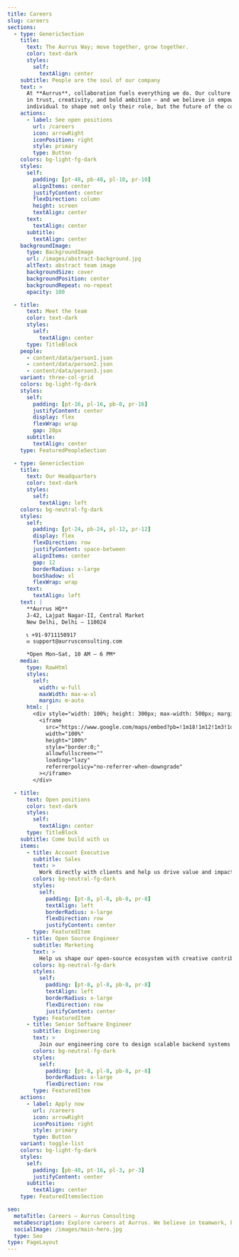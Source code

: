 ```yaml
---
title: Careers
slug: careers
sections:
  - type: GenericSection
    title:
      text: The Aurrus Way; move together, grow together.
      color: text-dark
      styles:
        self:
          textAlign: center
    subtitle: People are the soul of our company
    text: >
      At **Aurrus**, collaboration fuels everything we do. Our culture is rooted
      in trust, creativity, and bold ambition — and we believe in empowering each
      individual to shape not only their role, but the future of the company.
    actions:
      - label: See open positions
        url: /careers
        icon: arrowRight
        iconPosition: right
        style: primary
        type: Button
    colors: bg-light-fg-dark
    styles:
      self:
        padding: [pt-48, pb-48, pl-10, pr-10]
        alignItems: center
        justifyContent: center
        flexDirection: column
        height: screen
        textAlign: center
      text:
        textAlign: center
      subtitle:
        textAlign: center
    backgroundImage:
      type: BackgroundImage
      url: /images/abstract-background.jpg
      altText: abstract team image
      backgroundSize: cover
      backgroundPosition: center
      backgroundRepeat: no-repeat
      opacity: 100

  - title:
      text: Meet the team
      color: text-dark
      styles:
        self:
          textAlign: center
      type: TitleBlock
    people:
      - content/data/person1.json
      - content/data/person2.json
      - content/data/person3.json
    variant: three-col-grid
    colors: bg-light-fg-dark
    styles:
      self:
        padding: [pt-16, pl-16, pb-8, pr-16]
        justifyContent: center
        display: flex
        flexWrap: wrap
        gap: 20px
      subtitle:
        textAlign: center
    type: FeaturedPeopleSection

  - type: GenericSection
    title:
      text: Our Headquarters
      color: text-dark
      styles:
        self:
          textAlign: left
    colors: bg-neutral-fg-dark
    styles:
      self:
        padding: [pt-24, pb-24, pl-12, pr-12]
        display: flex
        flexDirection: row
        justifyContent: space-between
        alignItems: center
        gap: 12
        borderRadius: x-large
        boxShadow: xl
        flexWrap: wrap
      text:
        textAlign: left
    text: |
      **Aurrus HQ**  
      J‑42, Lajpat Nagar‑II, Central Market  
      New Delhi, Delhi – 110024  

      📞 +91‑9711150917  
      ✉️ support@aurrusconsulting.com  

      *Open Mon–Sat, 10 AM – 6 PM*
    media:
      type: RawHtml
      styles:
        self:
          width: w-full
          maxWidth: max-w-xl
          margin: m-auto
      html: |
        <div style="width: 100%; height: 300px; max-width: 500px; margin-left: auto !important; box-shadow: 0 10px 40px rgba(0,0,0,0.15); border-radius: 12px; overflow: hidden;">
          <iframe
            src="https://www.google.com/maps/embed?pb=!1m18!1m12!1m3!1d3504.540124445257!2d77.2410074!3d28.5670131!2m3!1f0!2f0!3f0!3m2!1i1024!2i768!4f13.1!3m3!1m2!1s0x390ce39d6b9ff19d%3A0x9a3ea2e81e230775!2sLajpat%20Nagar%20II%2C%20New%20Delhi%2C%20Delhi%20110024!5e0!3m2!1sen!2sin!4v1720254869430!5m2!1sen!2sin"
            width="100%"
            height="100%"
            style="border:0;"
            allowfullscreen=""
            loading="lazy"
            referrerpolicy="no-referrer-when-downgrade"
          ></iframe>
        </div>

  - title:
      text: Open positions
      color: text-dark
      styles:
        self:
          textAlign: center
      type: TitleBlock
    subtitle: Come build with us
    items:
      - title: Account Executive
        subtitle: Sales
        text: >
          Work directly with clients and help us drive value and impact through tailored solutions and communication.
        colors: bg-neutral-fg-dark
        styles:
          self:
            padding: [pt-8, pl-8, pb-8, pr-8]
            textAlign: left
            borderRadius: x-large
            flexDirection: row
            justifyContent: center
        type: FeaturedItem
      - title: Open Source Engineer
        subtitle: Marketing
        text: >
          Help us shape our open-source ecosystem with creative contributions and build our developer community.
        colors: bg-neutral-fg-dark
        styles:
          self:
            padding: [pt-8, pl-8, pb-8, pr-8]
            textAlign: left
            borderRadius: x-large
            flexDirection: row
            justifyContent: center
        type: FeaturedItem
      - title: Senior Software Engineer
        subtitle: Engineering
        text: >
          Join our engineering core to design scalable backend systems and next-gen frontend tools at global scale.
        colors: bg-neutral-fg-dark
        styles:
          self:
            padding: [pt-8, pl-8, pb-8, pr-8]
            borderRadius: x-large
            flexDirection: row
        type: FeaturedItem
    actions:
      - label: Apply now
        url: /careers
        icon: arrowRight
        iconPosition: right
        style: primary
        type: Button
    variant: toggle-list
    colors: bg-light-fg-dark
    styles:
      self:
        padding: [pb-40, pt-16, pl-3, pr-3]
        justifyContent: center
      subtitle:
        textAlign: center
    type: FeaturedItemsSection

seo:
  metaTitle: Careers – Aurrus Consulting
  metaDescription: Explore careers at Aurrus. We believe in teamwork, bold ideas, and growing together.
  socialImage: /images/main-hero.jpg
  type: Seo
type: PageLayout
---
```

